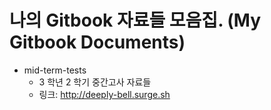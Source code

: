 # 나의 Gitbook 자료들 모음집. (My Gitbook Documents)

- mid-term-tests
  - 3 학년 2 학기 중간고사 자료들
  - 링크: http://deeply-bell.surge.sh
